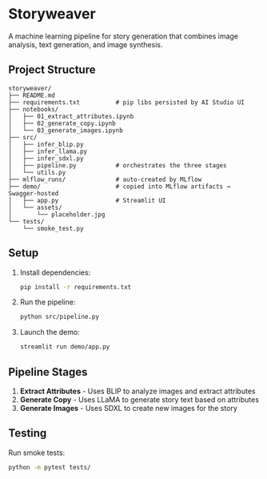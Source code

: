 # Storyweaver

A machine learning pipeline for story generation that combines image analysis, text generation, and image synthesis.

## Project Structure

```
storyweaver/
├── README.md
├── requirements.txt          # pip libs persisted by AI Studio UI
├── notebooks/
│   ├── 01_extract_attributes.ipynb
│   ├── 02_generate_copy.ipynb
│   └── 03_generate_images.ipynb
├── src/
│   ├── infer_blip.py
│   ├── infer_llama.py
│   ├── infer_sdxl.py
│   ├── pipeline.py           # orchestrates the three stages
│   └── utils.py
├── mlflow_runs/              # auto‑created by MLflow
├── demo/                     # copied into MLflow artifacts → Swagger‑hosted
│   ├── app.py                # Streamlit UI
│   └── assets/
│       └── placeholder.jpg
└── tests/
    └── smoke_test.py
```

## Setup

1. Install dependencies:
   ```bash
   pip install -r requirements.txt
   ```

2. Run the pipeline:
   ```bash
   python src/pipeline.py
   ```

3. Launch the demo:
   ```bash
   streamlit run demo/app.py
   ```

## Pipeline Stages

1. **Extract Attributes** - Uses BLIP to analyze images and extract attributes
2. **Generate Copy** - Uses LLaMA to generate story text based on attributes  
3. **Generate Images** - Uses SDXL to create new images for the story

## Testing

Run smoke tests:
```bash
python -m pytest tests/
``` 